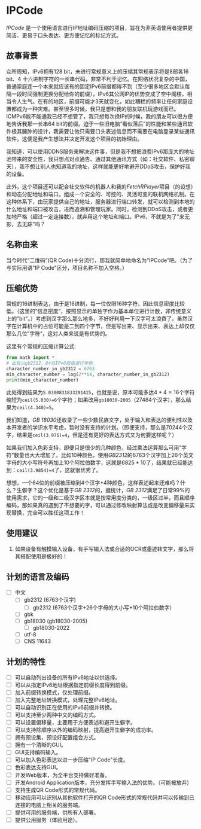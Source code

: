 # IPCode

  *IPCode* 是一个使用语言进行IP地址编码压缩的项目，旨在为非英语使用者提供更简洁、更易于口头表达、更方便记忆的标记方式。

## 故事背景

  众所周知，IPv6拥有128 bit，未进行常规意义上的压缩其常规表示将是8部各16 bit、4 十六进制字符的一长串代码，非常不利于记忆。在网络状况复杂的中国，普通家庭连一个本来就应该有的固定IPv6前缀都得不到（至少很多地区会默认每隔一段时间强制更换分配给你的前缀），IPv6其公网IP的优势变成了空中阁楼，相当令人生气。在有的地区，前缀可能才3天就变化，如此糟糕的频率让任何家庭设置都成为一种灾难。甚至很多时候，我只是想和我的朋友联机玩游戏而已。ICMPv6能不能通我已经不想管了，我只想每次换IP的时候，我的朋友可以很方便地告诉我那一长串64 bit的前缀。迫于一些旧电脑“看似落后”的性能和某些通讯软件极其臃肿的设计，我需要让他只需要口头表述信息而不需要在电脑登录某些通讯软件，这便是我产生想法并决定开发这个项目的初始理由。

  我知道，可以使用DDNS服务来解决这件事，但是我不想把浪费IPv6那庞大的地址池带来的安全性，我只想点对点通告、通过其他通讯方式（如：社交软件、私密聊天），我不想让别人也知道我的地址，这样就能更好地避开DDoS攻击，保护好我的设备。

  此外，这个项目还可以配合社交软件的机器人和我的*FetchRPlayer*项目（的设想）和动态分配地址和端口，组成一个安全的、可控的、灵活可变的联机网络机制。在这种体系下，由玩家提供自己的地址，服务器进行端口转发，就可以检测到本地的什么地址和端口被攻击，进而追溯和管理玩家。同时，检测到DDoS攻击，或者更加地严格（超过一定连接数），就弃用这个地址和端口。IPv6，不就是为了”来无影，去无踪“吗？

## 名称由来

  当今时代“二维码”(QR Code)十分流行，那我就简单地命名为“IPCode”吧。（为了与实际用语"IP Code"区分，项目名称不加入空格。）

## 压缩优势

常规的16进制表达，由于是16进制，每一位仅限16种字符，因此信息密度比较低。（这里的”信息密度“，按照显示的单独字作为基本单位进行计数，非传统意义上的"bit"。）考虑到汉字那么那么地多，不好好利用一下汉字可太浪费了。虽然汉字在计算机中的占位可能是二到四个字节，但是写出来、显示出来、表达上却仅仅那么几位”字符“，这对人类来说是有优势的。

这里有个常规的压缩计算公式:

```python
from math import *
# 此处以gb2312、64位IPv6前缀进行举例
character_number_in_gb2312 = 6763
min_character_number = log(2**64, character_number_in_gb2312) 
print(min_character_number)
```

此处得到结果为`5.0300831833291415`，也就是说，原本可能多达$4*4=16$个字符缩短为`ceil(5.030)=6`个字符；如果改用`gb18030-2005`（$27484$个汉字），那么结果为`ceil(4.340)=5`。

我们知道，*GB 18030*还收录了一些少数民族文字，处于输入和表达的便利性以及本开发者的学识水平考虑，暂时没有支持的计划。（即便支持，那么是$70244$个汉字，结果是`ceil(3.975)=4`，但是还有更好的表达方式又为何要这样呢？）

如果我们加入色彩支持，即便只是很少的几种颜色，经过乘法运算那么可用”字符“数量也大大增加了。比如10种颜色，使用*GB2312*的6763个汉字加上26个英文字母的大小写符号再加上10个阿拉伯数字，这就是$6825*10$了，结果就已经能达到：`ceil(3.9854)=4`了，这就很优秀了。

想想，一个64位的前缀被压缩到4个汉字+4种颜色，这样表述起来还难吗？什么？生僻字？这个优化是基于*GB 2312*的，据统计，*GB 2312*满足了日常99%的使用需求，它的一级和二级汉字区本就是按常用度分类的，一级区过半，而且顺序编码，那如果真的遇到了不想要的字，可以通过修改映射算法或是改变偏移量来实现替换，完全可以胜任这项工作！

## 使用建议

1. 如果设备有触摸输入设备，有手写输入法或合适的OCR或墨迹转文字，那么将其搭配使用是极好的！

## 计划的语言及编码

- [ ] 中文
  - [ ] gb2312 (6763个汉字)
    - [ ] gb2312 (6763个汉字+26个字母的大小写+10个阿拉伯数字）
  - [ ] gbk
  - [ ] gb18030 (gb18030-2005)
    - [ ] gb18030-2022
  - [ ] utf-8
  - [ ] CNS 11643
    
## 计划的特性

- [ ] 可以自动列出设备的所有IPv6地址以供选择。
- [ ] 可以从指定IPv6地址根据指定前缀长度得到前缀。
- [ ] 加入前缀转换模式，仅处理前缀。
- [ ] 加入完整地址转换模式，处理完整IPv6地址。 
- [ ] 可以自动识别正在使用的IPv6前缀并转换。
- [ ] 可以支持至少两种中文的编码方式。
- [ ] 可以设置偏移量，主要用于方便表述和避开生僻字。
- [ ] 可以支持除顺序以外的编码映射，提高避开生僻字的成功率。  
- [ ] 拥有预设集，预设好配置组合方式。
- [ ] 拥有一个清晰的GUI。
- [ ] GUI支持编码输入。  
- [ ] 可以加入色彩表达以进一步压缩"IP Code"长度。
- [ ] 色彩表达支持GUI。
- [ ] 开发Web版本，为全平台支持做好准备。 
- [ ] 开发Android Application版本，充分发挥手写输入法的优势。（可能被放弃）
- [ ] 支持生成QR Code形式的常规代码。  
- [ ] 移动应用可以识别从其他软件打开的QR Code形式的常规代码并可以传输到已连接的电脑上相关的服务端。  
- [ ] 提供可用的服务端，供所有人部署。
- [ ] 提供公用服务（体验用途）。
